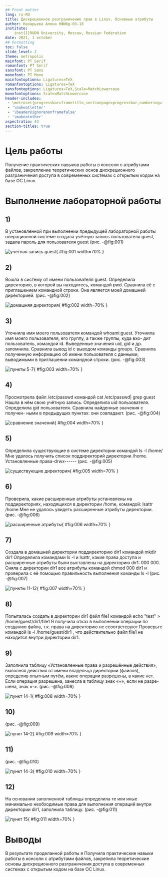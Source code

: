 ```yaml
---
## Front matter
lang: ru-RU
title: Дискреционное разграничение прав в Linux. Основные атрибуты
author: Назарьева Алена НФИбд-03-18
institute:
	inst{1}RUDN University, Moscow, Russian Federation
date: 2021, 1 october
## Formatting
toc: false
slide_level: 2
theme: metropolis
mainfont: PT Serif
romanfont: PT Serif
sansfont: PT Sans
monofont: PT Mono
mainfontoptions: Ligatures=TeX
romanfontoptions: Ligatures=TeX
sansfontoptions: Ligatures=TeX,Scale=MatchLowercase
monofontoptions: Scale=MatchLowercase
header-includes:
 - \metroset{progressbar=frametitle,sectionpage=progressbar,numbering=fraction}
 - '\makeatletter'
 - '\beamer@ignorenonframefalse'
 - '\makeatother'
aspectratio: 43
section-titles: true
---
```

# Цель работы

Получение практических навыков работы в консоли с атрибутами файлов, закрепление теоретических основ дискреционного разграничения доступа в современных системах с открытым кодом на базе ОС Linux.

# Выполнение лабораторной работы

## 1)
В установленной при выполнении предыдущей лабораторной работы
операционной системе создала учётную запись пользователя guest,
задала пароль для пользователя guest (рис. -@fig:001)

![учетная запись guest](1.jpg){ #fig:001 width=70% }
## 2)
Вошла в систему от имени пользователя guest. Определила директорию,
в которой вы находитесь, командой pwd. Сравнила
её с приглашением командной строки. Она является моей домашней директорией. (рис. -@fig:002)

![домашняя директория](2.jpg){ #fig:002 width=70% }
## 3)
Уточнила имя моего пользователя командой whoami:guest.
Уточнила имя моего пользователя, его группу, а также группы, куда вхо-
дит пользователь, командой id. Выведенные значения uid, gid и др.
запомнила. Сравнила вывод id с выводом команды groups.
Сравнила полученную информацию об имени пользователя с данными,
выводимыми в приглашении командной строки.  (рис. -@fig:003)

![пункты 5-7](3.jpg){ #fig:003 width=70% }
## 4)
Просмотрела файл /etc/passwd командой
cat /etc/passwd| grep guest
Нашла в нём свою учётную запись. Определила uid пользователя.
Определила gid пользователя. Сравнила найденные значения с получен-
ными в предыдущих пунктах: они совпадают.  (рис. -@fig:004)

![сравнение значений](4.jpg){ #fig:004 width=70% }

## 5)
Определила существующие в системе директории командой
ls -l /home/
Мне удалось получить список поддиректорий директории /home. Установленные права-drwx------
(рис. -@fig:005)

![существующие директория](5.jpg){ #fig:005 width=70% }
## 6)
Проверила, какие расширенные атрибуты установлены на поддиректориях,
находящихся в директории /home, командой:
lsattr /home
Мне не удалось увидеть расширенные атрибуты директории. (рис. -@fig:006)

![расширенные атрибуты](6.jpg){ #fig:006 width=70% }

## 7)
Создала в домашней директории поддиректорию dir1 командой
mkdir dir1
Определила командами ls -l и lsattr, какие права доступа и расширенные
атрибуты были выставлены на директорию dir1: 000 000.
Сняла с директории dir1 все атрибуты командой chmod 000 dir1
и проверила с её помощью правильность выполнения команды
ls -l (рис. -@fig:007)

![пункты 11-12](7.jpg){ #fig:007 width=70% }
## 8)
Попыталась создать в директории dir1 файл file1 командой
echo "test" > /home/guest/dir1/file1
Я получила отказ в выполнении операции по созданию
 файла, т.к. права на директорию не ссоответсвуют
Проверьте командой
ls -l /home/guest/dir1
, что действительно файл file1 не находится внутри директории dir1.
## 9)

Заполнила таблицу «Установленные права и разрешённые действия»,
выполняя действия от имени владельца директории (файлов),
определив опытным путём, какие операции разрешены, а какие нет.
Если операция разрешена, занесла в таблицу знак «+», если не разре-
шена, знак «-». (рис. -@fig:008)

![пункт 14-1](8.jpg){ #fig:008 width=70% }
## 10)
(рис. -@fig:009)

![пункт 14-2](9.jpg){ #fig:009 width=70% }
## 11)
(рис. -@fig:010)

![пункт 14-3](10.jpg){ #fig:010 width=70% }
## 12)
На основании заполненной таблицы определила те или иные минимально
необходимые права для выполнения операций внутри директории
dir1, заполнила таблицу. (рис. -@fig:011)

![пункт 15](11.jpg){ #fig:011 width=70% }

# Выводы

В результате проделанной работы я Получила практические навыки работы в консоли с атрибутами файлов, закрепила теоретические основы дискреционного разграничения доступа в современных системах с открытым кодом на базе ОС Linux.
